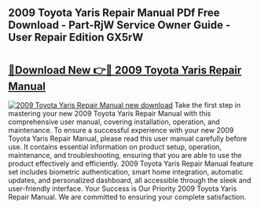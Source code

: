 ## 2009 Toyota Yaris Repair Manual PDf Free Download - Part-RjW Service Owner Guide - User Repair Edition GX5rW

# <h2><a href="http://bc37017.oget.top/?id=2009+Toyota+Yaris+Repair+Manual">🔗Download New 👉🔴 2009 Toyota Yaris Repair Manual</a></h2>

[![2009 Toyota Yaris Repair Manual new download](https://i.imgur.com/5g1atiW.png)](http://bc37017.oget.top/?id=2009+Toyota+Yaris+Repair+Manual)
Take the first step in mastering your new 2009 Toyota Yaris Repair Manual with this comprehensive user manual, covering installation, operation, and maintenance. To ensure a successful experience with your new 2009 Toyota Yaris Repair Manual, please read this user manual carefully before use. It contains essential information on product setup, operation, maintenance, and troubleshooting, ensuring that you are able to use the product effectively and efficiently. 2009 Toyota Yaris Repair Manual feature set includes biometric authentication, smart home integration, automatic updates, and personalized dashboard, all accessible through the sleek and user-friendly interface. Your Success is Our Priority 2009 Toyota Yaris Repair Manual. We are committed to ensuring your complete satisfaction.

